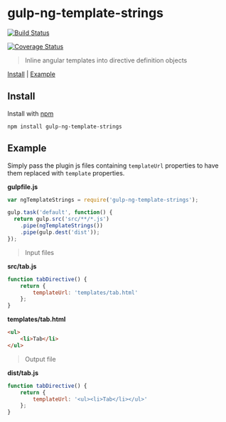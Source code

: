 # gulp-ng-template-strings

[![Build Status](https://travis-ci.org/devm33/gulp-ng-template-strings.svg?branch=master)](https://travis-ci.org/devm33/gulp-ng-template-strings)

[![Coverage Status](https://coveralls.io/repos/devm33/gulp-ng-template-strings/badge.svg?branch=master&service=github)](https://coveralls.io/github/devm33/gulp-ng-template-strings?branch=master)

> Inline angular templates into directive definition objects

<a href="#install">Install</a> |
<a href="#example">Example</a>

## Install

Install with [npm](https://www.npmjs.com/package/gulp-ng-template-strings)

```
npm install gulp-ng-template-strings
```

## Example

Simply pass the plugin js files containing `templateUrl` properties to have them
replaced with `template` properties.

**gulpfile.js**

```js
var ngTemplateStrings = require('gulp-ng-template-strings');

gulp.task('default', function() {
  return gulp.src('src/**/*.js')
    .pipe(ngTemplateStrings())
    .pipe(gulp.dest('dist'));
});
```

> Input files

**src/tab.js**

```js
function tabDirective() {
    return {
        templateUrl: 'templates/tab.html'
    };
}
```

**templates/tab.html**

```html
<ul>
    <li>Tab</li>
</ul>
```

> Output file

**dist/tab.js**

```js
function tabDirective() {
    return {
        templateUrl: '<ul><li>Tab</li></ul>'
    };
}
```
